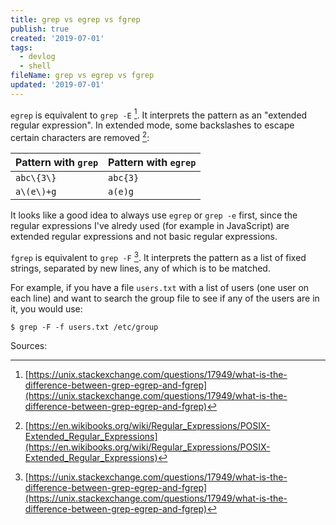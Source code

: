 ```yaml
---
title: grep vs egrep vs fgrep
publish: true
created: '2019-07-01'
tags:
  - devlog
  - shell
fileName: grep vs egrep vs fgrep
updated: '2019-07-01'
---
```


 `egrep` is equivalent to `grep -E` [^1]. It interprets the pattern as an "extended regular expression". In extended mode, some backslashes to escape certain characters are removed [^2]:

Pattern with `grep` | Pattern with `egrep`
------ | ------
`abc\{3\}` | `abc{3}`
`a\(e\)+g` | `a(e)g`

It looks like a good idea to always use `egrep` or `grep -e` first, since the regular expressions I've alredy used (for example in JavaScript) are extended regular expressions and not basic regular expressions.


`fgrep` is equivalent to `grep -F` [^1]. It interprets the pattern as a list of fixed strings, separated by new lines, any of which is to be matched.

For example, if you have a file `users.txt` with a list of users (one user on each line) and want to search the group file to see if any of the users are in it, you would use:

```
$ grep -F -f users.txt /etc/group
```


Sources:

[^1]: [https://unix.stackexchange.com/questions/17949/what-is-the-difference-between-grep-egrep-and-fgrep](https://unix.stackexchange.com/questions/17949/what-is-the-difference-between-grep-egrep-and-fgrep)

[^2]: [https://en.wikibooks.org/wiki/Regular_Expressions/POSIX-Extended_Regular_Expressions](https://en.wikibooks.org/wiki/Regular_Expressions/POSIX-Extended_Regular_Expressions)
